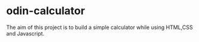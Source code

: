 # odin-calculator
The aim of this project is to build a simple calculator while using HTML,CSS and Javascript.
